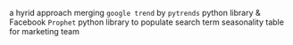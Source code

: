 a hyrid approach merging `google trend` by `pytrends` python library & Facebook `Prophet` python library to populate search term seasonality table for marketing team 
